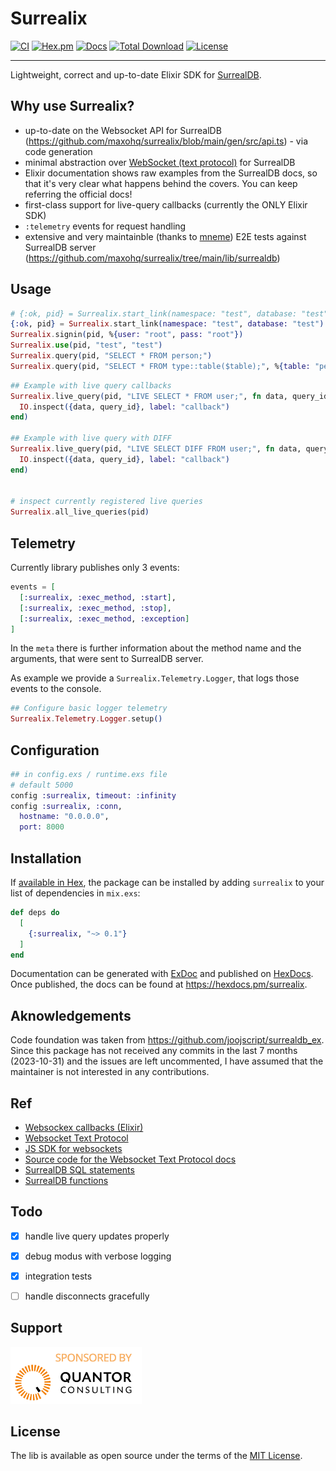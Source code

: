 # Surrealix

[![CI](https://github.com/maxohq/surrealix/actions/workflows/ci.yml/badge.svg?style=flat)](https://github.com/maxohq/surrealix/actions/workflows/ci.yml)
[![Hex.pm](https://img.shields.io/hexpm/v/surrealix.svg?style=flat)](https://hex.pm/packages/surrealix)
[![Docs](https://img.shields.io/badge/hex-docs-lightgreen.svg?style=flat)](https://hexdocs.pm/surrealix)
[![Total Download](https://img.shields.io/hexpm/dt/surrealix.svg?style=flat)](https://hex.pm/packages/surrealix)
[![License](https://img.shields.io/hexpm/l/surrealix.svg?style=flat)](https://github.com/maxohq/surrealix/blob/main/LICENCE)

---

Lightweight, correct and up-to-date Elixir SDK for [SurrealDB](https://surrealdb.com/docs/integration/sdks).


## Why use Surrealix?
  - up-to-date on the Websocket API for SurrealDB (https://github.com/maxohq/surrealix/blob/main/gen/src/api.ts) - via code generation
  - minimal abstraction over [WebSocket (text protocol)](https://surrealdb.com/docs/integration/websocket/text) for SurrealDB
  - Elixir documentation shows raw examples from the SurrealDB docs, so that it's very clear what happens behind the covers. You can keep referring the official docs!
  - first-class support for live-query callbacks (currently the ONLY Elixir SDK)
  - `:telemetry` events for request handling
  - extensive and very maintainble (thanks to [mneme](https://github.com/zachallaun/mneme)) E2E tests against SurrealDB server (https://github.com/maxohq/surrealix/tree/main/lib/surrealdb)


## Usage

```elixir
# {:ok, pid} = Surrealix.start_link(namespace: "test", database: "test", debug: [:trace]) ## for debugging!
{:ok, pid} = Surrealix.start_link(namespace: "test", database: "test")
Surrealix.signin(pid, %{user: "root", pass: "root"})
Surrealix.use(pid, "test", "test")
Surrealix.query(pid, "SELECT * FROM person;")
Surrealix.query(pid, "SELECT * FROM type::table($table);", %{table: "person"})
```

```elixir
## Example with live query callbacks
Surrealix.live_query(pid, "LIVE SELECT * FROM user;", fn data, query_id ->
  IO.inspect({data, query_id}, label: "callback")
end)

## Example with live query with DIFF
Surrealix.live_query(pid, "LIVE SELECT DIFF FROM user;", fn data, query_id ->
  IO.inspect({data, query_id}, label: "callback")
end)


# inspect currently registered live queries
Surrealix.all_live_queries(pid)
```

## Telemetry
Currently library publishes only 3 events:
```elixir
events = [
  [:surrealix, :exec_method, :start],
  [:surrealix, :exec_method, :stop],
  [:surrealix, :exec_method, :exception]
]
```

In the `meta` there is further information about the method name and the arguments, that were sent to SurrealDB server.

As example we provide a `Surrealix.Telemetry.Logger`, that logs those events to the console.

```elixir
## Configure basic logger telemetry
Surrealix.Telemetry.Logger.setup()
```

## Configuration

```elixir
## in config.exs / runtime.exs file
# default 5000
config :surrealix, timeout: :infinity
config :surrealix, :conn,
  hostname: "0.0.0.0",
  port: 8000
```


## Installation

If [available in Hex](https://hex.pm/docs/publish), the package can be installed
by adding `surrealix` to your list of dependencies in `mix.exs`:

```elixir
def deps do
  [
    {:surrealix, "~> 0.1"}
  ]
end
```

Documentation can be generated with [ExDoc](https://github.com/elixir-lang/ex_doc)
and published on [HexDocs](https://hexdocs.pm). Once published, the docs can
be found at <https://hexdocs.pm/surrealix>.

## Aknowledgements

Code foundation was taken from https://github.com/joojscript/surrealdb_ex. Since this package has not received any commits in the last 7 months (2023-10-31) and the issues are left uncommented, I have assumed that the maintainer is not interested in any contributions.

## Ref

- [Websockex callbacks (Elixir)](https://github.com/Azolo/websockex/blob/master/lib/websockex.ex)
- [Websocket Text Protocol](https://surrealdb.com/docs/integration/websocket/text)
- [JS SDK for websockets](https://github.com/surrealdb/surrealdb.js/blob/main/src/strategies/websocket.ts)
- [Source code for the Websocket Text Protocol docs](https://github.com/surrealdb/www.surrealdb.com/blob/main/app/templates/docs/integration/websocket/text.hbs)
- [SurrealDB SQL statements](https://surrealdb.com/docs/surrealql/statements)
- [SurrealDB functions](https://surrealdb.com/docs/surrealql/functions)

## Todo

- [x] handle live query updates properly
- [x] debug modus with verbose logging
- [x] integration tests
- [ ] handle disconnects gracefully


## Support

<p>
  <a href="https://quantor.consulting/?utm_source=github&utm_campaign=surrealix">
    <img src="https://raw.githubusercontent.com/maxohq/sponsors/main/assets/quantor_consulting_logo.svg"
      alt="Sponsored by Quantor Consulting" width="210">
  </a>
</p>

## License

The lib is available as open source under the terms of the [MIT License](https://opensource.org/licenses/MIT).
